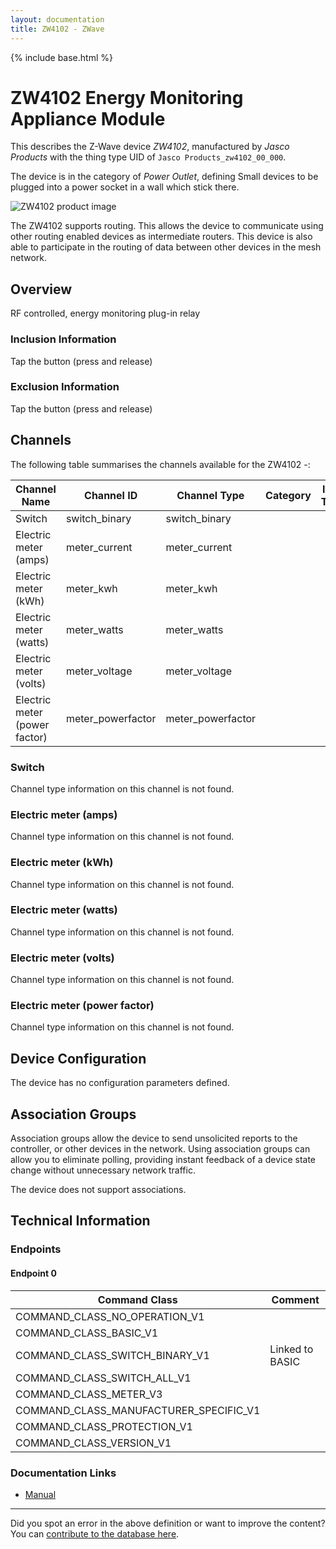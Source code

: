 ```yaml
---
layout: documentation
title: ZW4102 - ZWave
---
```


{% include base.html %}

# ZW4102 Energy Monitoring Appliance Module
This describes the Z-Wave device *ZW4102*, manufactured by *Jasco Products* with the thing type UID of ```Jasco Products_zw4102_00_000```.

The device is in the category of *Power Outlet*, defining Small devices to be plugged into a power socket in a wall which stick there.

![ZW4102 product image](https://opensmarthouse.org/assets/zwave/attachments/646/ZW4102.png)


The ZW4102 supports routing. This allows the device to communicate using other routing enabled devices as intermediate routers.  This device is also able to participate in the routing of data between other devices in the mesh network.

## Overview

RF controlled, energy monitoring plug-in relay

### Inclusion Information

Tap the button (press and release)

### Exclusion Information

Tap the button (press and release)

## Channels

The following table summarises the channels available for the ZW4102 -:

| Channel Name | Channel ID | Channel Type | Category | Item Type |
|--------------|------------|--------------|----------|-----------|
| Switch | switch_binary | switch_binary |  |  | 
| Electric meter (amps) | meter_current | meter_current |  |  | 
| Electric meter (kWh) | meter_kwh | meter_kwh |  |  | 
| Electric meter (watts) | meter_watts | meter_watts |  |  | 
| Electric meter (volts) | meter_voltage | meter_voltage |  |  | 
| Electric meter (power factor) | meter_powerfactor | meter_powerfactor |  |  | 

### Switch
Channel type information on this channel is not found.

### Electric meter (amps)
Channel type information on this channel is not found.

### Electric meter (kWh)
Channel type information on this channel is not found.

### Electric meter (watts)
Channel type information on this channel is not found.

### Electric meter (volts)
Channel type information on this channel is not found.

### Electric meter (power factor)
Channel type information on this channel is not found.



## Device Configuration

The device has no configuration parameters defined.

## Association Groups

Association groups allow the device to send unsolicited reports to the controller, or other devices in the network. Using association groups can allow you to eliminate polling, providing instant feedback of a device state change without unnecessary network traffic.

The device does not support associations.
## Technical Information

### Endpoints

#### Endpoint 0

| Command Class | Comment |
|---------------|---------|
| COMMAND_CLASS_NO_OPERATION_V1| |
| COMMAND_CLASS_BASIC_V1| |
| COMMAND_CLASS_SWITCH_BINARY_V1| Linked to BASIC|
| COMMAND_CLASS_SWITCH_ALL_V1| |
| COMMAND_CLASS_METER_V3| |
| COMMAND_CLASS_MANUFACTURER_SPECIFIC_V1| |
| COMMAND_CLASS_PROTECTION_V1| |
| COMMAND_CLASS_VERSION_V1| |

### Documentation Links

* [Manual](https://www.opensmarthouse.org/zwavedatabase/646/User-Manual-1372499.pdf)

---

Did you spot an error in the above definition or want to improve the content?
You can [contribute to the database here](https://www.opensmarthouse.org/zwavedatabase/646).

